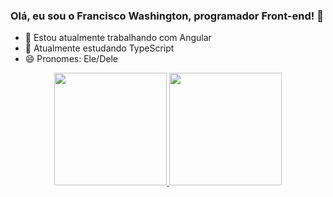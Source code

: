 ### Olá, eu sou o Francisco Washington, programador Front-end! 👋


- 🔭 Estou atualmente trabalhando com Angular
- 🌱 Atualmente estudando TypeScript
- 😄 Pronomes: Ele/Dele
<div align="center">
  <a href="https://github.com/washolv">
  <img height="180em" src="https://github-readme-stats.vercel.app/api?username=washolv&show_icons=true&theme=dracula&include_all_commits=true&count_private=true"/>
  <img height="180em" src="https://github-readme-stats.vercel.app/api/top-langs/?username=washolv&layout=compact&langs_count=7&theme=dracula"/>
</div>
